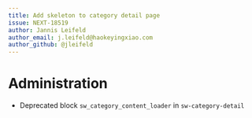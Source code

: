 ```yaml
---
title: Add skeleton to category detail page
issue: NEXT-18519
author: Jannis Leifeld
author_email: j.leifeld@haokeyingxiao.com
author_github: @jleifeld
---
```

# Administration
* Deprecated block `sw_category_content_loader` in `sw-category-detail`
